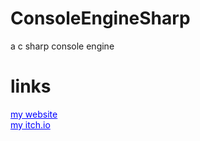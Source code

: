 # ConsoleEngineSharp
a c sharp console engine

# links
<a href="http://shadowstudios.rf.gd/" style="color: blue;">my website</a>
<br>
<a href="https://shadowdevhere.itch.io/" style="color: blue;">my itch.io</a>
